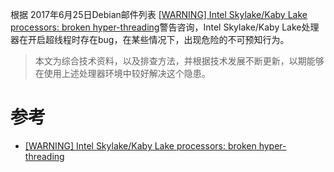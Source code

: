 根据 2017年6月25日Debian邮件列表 [[WARNING] Intel Skylake/Kaby Lake processors: broken hyper-threading](https://lists.debian.org/debian-devel/2017/06/msg00308.html)警告咨询，Intel Skylake/Kaby Lake处理器在开启超线程时存在bug，在某些情况下，出现危险的不可预知行为。

> 本文为综合技术资料，以及排查方法，并根据技术发展不断更新，以期能够在使用上述处理器环境中较好解决这个隐患。



# 参考

* [[WARNING] Intel Skylake/Kaby Lake processors: broken hyper-threading](https://lists.debian.org/debian-devel/2017/06/msg00308.html)